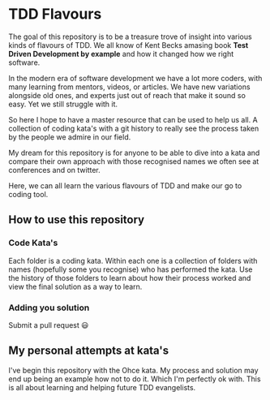 # TDD Flavours

The goal of this repository is to be a treasure trove of insight into various kinds of flavours of TDD. We all know of Kent Becks amasing book __Test Driven Development by example__ and how it changed how we right software. 

In the modern era of software development we have a lot more coders, with many learning from mentors, videos, or articles. We have new variations alongside old ones, and experts just out of reach that make it sound so easy. Yet we still struggle with it.

So here I hope to have a master resource that can be used to help us all. A collection of coding kata's with a git history to really see the process taken by the people we admire in our field. 

My dream for this repository is for anyone to be able to dive into a kata and compare their own approach with those recognised names we often see at conferences and on twitter. 

Here, we can all learn the various flavours of TDD and make our go to coding tool.

## How to use this repository
### Code Kata's
Each folder is a coding kata. Within each one is a collection of folders with names (hopefully some you recognise) who has performed the kata. Use the history of those folders to learn about how their process worked and view the final solution as a way to learn.

### Adding you solution
Submit a pull request 😃

## My personal attempts at kata's
I've begin this repository with the Ohce kata. My process and solution may end up being an example how not to do it. Which I'm perfectly ok with. This is all about learning and helping future TDD evangelists.
